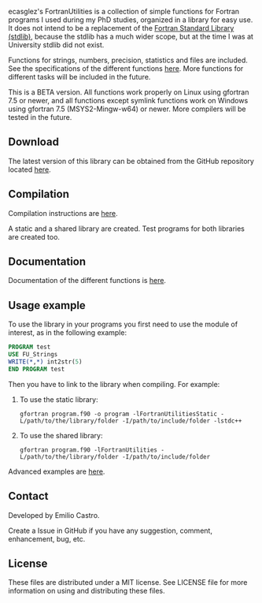ecasglez's FortranUtilities is a collection of simple functions for Fortran programs I used during my PhD studies, organized in a library for easy use. It does not intend to be a replacement of the [Fortran Standard Library (stdlib)](https://github.com/fortran-lang/stdlib), because the stdlib has a much wider scope, but at the time I was at University stdlib did not exist.

Functions for strings, numbers, precision, statistics and files are included. See the specifications of the different functions [here](https://ecasglez.github.io/FortranUtilities/lists/procedures.html). More functions for different tasks will be included in the future.

This is a BETA version. All functions work properly on Linux using gfortran 7.5 or newer, and all functions except symlink functions work on Windows using gfortran 7.5 (MSYS2-Mingw-w64) or newer. More compilers will be tested in the future.

## Download

   The latest version of this library can be obtained from the GitHub repository located [here](https://github.com/ecasglez/FortranUtilities).

## Compilation

Compilation instructions are [here](https://ecasglez.github.io/FortranUtilities/page/Compilation/index.html).

A static and a shared library are created. Test programs for both libraries are created too.

## Documentation

Documentation of the different functions is [here](https://ecasglez.github.io/FortranUtilities/lists/procedures.html).

## Usage example

To use the library in your programs you first need to use the module of interest, as in the following example:

```fortran
PROGRAM test
USE FU_Strings
WRITE(*,*) int2str(5)
END PROGRAM test
```

Then you have to link to the library when compiling. For example:

1. To use the static library:

      ```
      gfortran program.f90 -o program -lFortranUtilitiesStatic -L/path/to/the/library/folder -I/path/to/include/folder -lstdc++
      ```

2. To use the shared library:

      ```
      gfortran program.f90 -lFortranUtilities -L/path/to/the/library/folder -I/path/to/include/folder
      ```

Advanced examples are [here](https://ecasglez.github.io/FortranUtilities/page/Examples/index.html).

## Contact

Developed by Emilio Castro.

Create a Issue in GitHub if you have any suggestion, comment, enhancement, bug, etc.

## License

These files are distributed under a MIT license. See LICENSE file for more information on using and distributing these files.

